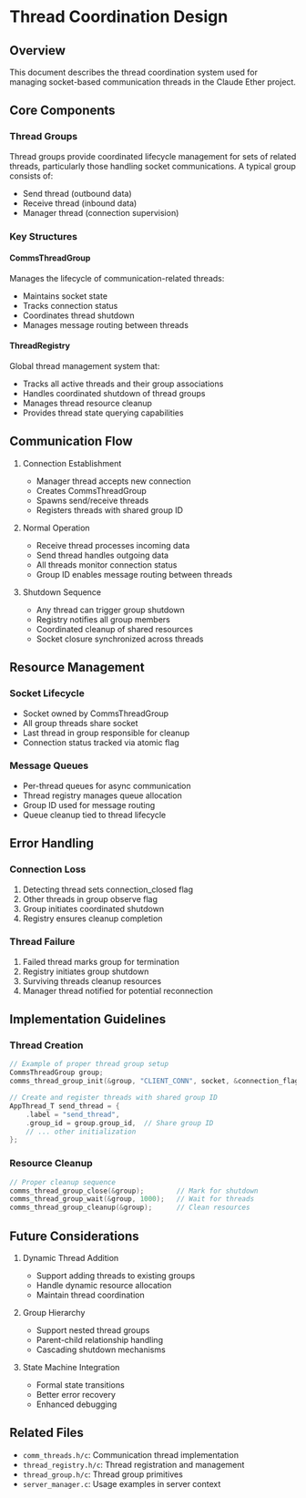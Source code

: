 # Thread Coordination Design

## Overview
This document describes the thread coordination system used for managing socket-based communication threads in the Claude Ether project.

## Core Components

### Thread Groups
Thread groups provide coordinated lifecycle management for sets of related threads, particularly those handling socket communications. A typical group consists of:
- Send thread (outbound data)
- Receive thread (inbound data)
- Manager thread (connection supervision)

### Key Structures

#### CommsThreadGroup
Manages the lifecycle of communication-related threads:
- Maintains socket state
- Tracks connection status
- Coordinates thread shutdown
- Manages message routing between threads

#### ThreadRegistry
Global thread management system that:
- Tracks all active threads and their group associations
- Handles coordinated shutdown of thread groups
- Manages thread resource cleanup
- Provides thread state querying capabilities

## Communication Flow

1. Connection Establishment
   - Manager thread accepts new connection
   - Creates CommsThreadGroup
   - Spawns send/receive threads
   - Registers threads with shared group ID

2. Normal Operation
   - Receive thread processes incoming data
   - Send thread handles outgoing data
   - All threads monitor connection status
   - Group ID enables message routing between threads

3. Shutdown Sequence
   - Any thread can trigger group shutdown
   - Registry notifies all group members
   - Coordinated cleanup of shared resources
   - Socket closure synchronized across threads

## Resource Management

### Socket Lifecycle
- Socket owned by CommsThreadGroup
- All group threads share socket
- Last thread in group responsible for cleanup
- Connection status tracked via atomic flag

### Message Queues
- Per-thread queues for async communication
- Thread registry manages queue allocation
- Group ID used for message routing
- Queue cleanup tied to thread lifecycle

## Error Handling

### Connection Loss
1. Detecting thread sets connection_closed flag
2. Other threads in group observe flag
3. Group initiates coordinated shutdown
4. Registry ensures cleanup completion

### Thread Failure
1. Failed thread marks group for termination
2. Registry initiates group shutdown
3. Surviving threads cleanup resources
4. Manager thread notified for potential reconnection

## Implementation Guidelines

### Thread Creation
```c
// Example of proper thread group setup
CommsThreadGroup group;
comms_thread_group_init(&group, "CLIENT_CONN", socket, &connection_flag);

// Create and register threads with shared group ID
AppThread_T send_thread = {
    .label = "send_thread",
    .group_id = group.group_id,  // Share group ID
    // ... other initialization
};
```

### Resource Cleanup
```c
// Proper cleanup sequence
comms_thread_group_close(&group);        // Mark for shutdown
comms_thread_group_wait(&group, 1000);   // Wait for threads
comms_thread_group_cleanup(&group);      // Clean resources
```

## Future Considerations

1. Dynamic Thread Addition
   - Support adding threads to existing groups
   - Handle dynamic resource allocation
   - Maintain thread coordination

2. Group Hierarchy
   - Support nested thread groups
   - Parent-child relationship handling
   - Cascading shutdown mechanisms

3. State Machine Integration
   - Formal state transitions
   - Better error recovery
   - Enhanced debugging

## Related Files
- `comm_threads.h/c`: Communication thread implementation
- `thread_registry.h/c`: Thread registration and management
- `thread_group.h/c`: Thread group primitives
- `server_manager.c`: Usage examples in server context